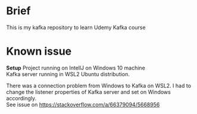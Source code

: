 # Brief
This is my kafka repository to learn Udemy Kafka course
# Known issue
**Setup**
Project running on IntellJ on Windows 10 machine  
Kafka server running in WSL2 Ubuntu distribution.

There was a connection problem from Windows to Kafka on WSL2. I had to change
the listener properties of Kafka server and set on Windows accordingly.  
See issue on https://stackoverflow.com/a/66379094/5668956

